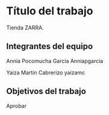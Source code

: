 # Título del trabajo

Tienda ZARRA.

## Integrantes del equipo

Annia Pocomucha García      Anniapgarcia

Yaiza Martín Cabrerizo      yaizamc

## Objetivos del trabajo

Aprobar
